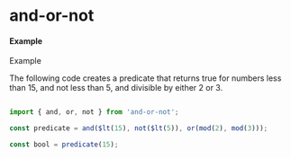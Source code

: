 # and-or-not

#### Example

Example

The following code creates a predicate that returns true for numbers less than 15, and not less than 5, and divisible by either 2 or 3.

```javascript

import { and, or, not } from 'and-or-not';

const predicate = and($lt(15), not($lt(5)), or(mod(2), mod(3)));

const bool = predicate(15);

```

